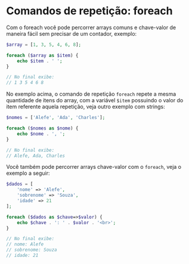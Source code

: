 # Comandos de repetição: foreach

Com o foreach você pode percorrer arrays comuns e chave-valor de maneira fácil sem precisar de um contador, exemplo:

```php
$array = [1, 3, 5, 4, 6, 8];

foreach ($array as $item) {
    echo $item . ' ';
}

// No final exibe:
// 1 3 5 4 6 8
```

No exemplo acima, o comando de repetição `foreach` repete a mesma quantidade de itens do array, com a variável `$item` possuindo o valor do item referente aquela repetição, veja outro exemplo com strings:

```php
$nomes = ['Alefe', 'Ada', 'Charles'];

foreach ($nomes as $nome) {
    echo $nome . ', ';
}

// No final exibe:
// Alefe, Ada, Charles
```

Você também pode percorrer arrays chave-valor com o `foreach`, veja o exemplo a seguir:

```php
$dados = [
    'nome' => 'Alefe',
    'sobrenome' => 'Souza',
    'idade' => 21
];

foreach ($dados as $chave=>$valor) {
    echo $chave . ': ' . $valor . '<br>';
}

// No final exibe:
// nome: Alefe
// sobrenome: Souza
// idade: 21
```
